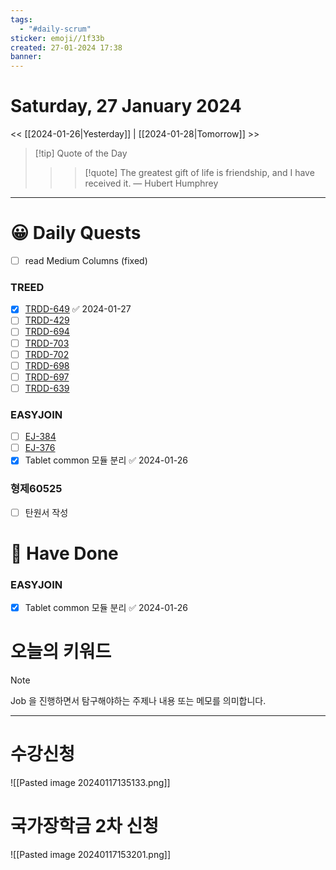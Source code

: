 ```yaml
---
tags:
  - "#daily-scrum"
sticker: emoji//1f33b
created: 27-01-2024 17:38
banner:
---
```

# Saturday, 27 January 2024
<< [[2024-01-26|Yesterday]] | [[2024-01-28|Tomorrow]] >>

> [!tip] Quote of the Day  
> > > [!quote] The greatest gift of life is friendship, and I have received it.
> — Hubert Humphrey

---

#  😀 Daily Quests
- [ ] read Medium Columns (fixed)
### TREED
- [x] [TRDD-649](https://alcherainc.atlassian.net/jira/software/projects/TRDD/boards/159?selectedIssue=TRDD-649) ✅ 2024-01-27
- [ ] [TRDD-429](https://alcherainc.atlassian.net/jira/software/projects/TRDD/boards/159?selectedIssue=TRDD-429)
- [ ] [TRDD-694](https://alcherainc.atlassian.net/jira/software/projects/TRDD/boards/159?selectedIssue=TRDD-694)
- [ ] [TRDD-703](https://alcherainc.atlassian.net/jira/software/projects/TRDD/boards/159/backlog?selectedIssue=TRDD-703)
- [ ] [TRDD-702](https://alcherainc.atlassian.net/jira/software/projects/TRDD/boards/159/backlog?selectedIssue=TRDD-702)
- [ ] [TRDD-698](https://alcherainc.atlassian.net/jira/software/projects/TRDD/boards/159?selectedIssue=TRDD-698)
- [ ] [TRDD-697](https://alcherainc.atlassian.net/jira/software/projects/TRDD/boards/159?selectedIssue=TRDD-697)
- [ ] [TRDD-639](https://alcherainc.atlassian.net/jira/software/projects/TRDD/boards/159?selectedIssue=TRDD-639)

### EASYJOIN
- [ ] [EJ-384](https://machinegun.atlassian.net/browse/EJ-384)
- [ ] [EJ-376](https://machinegun.atlassian.net/browse/EJ-376)
- [x] Tablet common 모듈 분리 ✅ 2024-01-26

### 형제60525
- [ ] 탄원서 작성

# 🙂 Have Done
### EASYJOIN
- [x] Tablet common 모듈 분리 ✅ 2024-01-26


# 오늘의 키워드

> [!NOTE]
> Job 을 진행하면서 탐구해야하는 주제나 내용 또는 메모를 의미합니다.


---

# 수강신청

![[Pasted image 20240117135133.png]]

# 국가장학금 2차 신청

![[Pasted image 20240117153201.png]]
